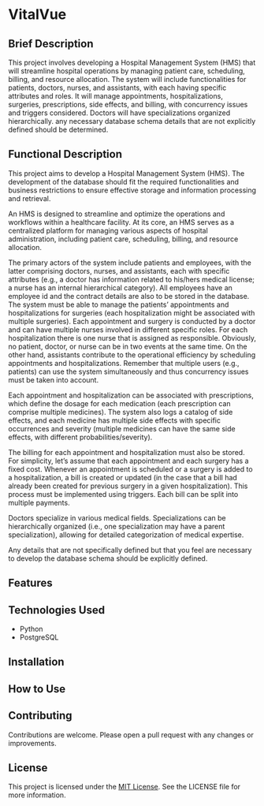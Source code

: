 # VitalVue

## Brief Description

This project involves developing a Hospital Management System (HMS) that will
streamline hospital operations by managing patient care, scheduling, billing,
and resource allocation. The system will include functionalities for patients,
doctors, nurses, and assistants, with each having specific attributes and roles.
It will manage appointments, hospitalizations, surgeries, prescriptions, side
effects, and billing, with concurrency issues and triggers considered. Doctors
will have specializations organized hierarchically. any necessary database
schema details that are not explicitly defined should be determined.

## Functional Description

This project aims to develop a Hospital Management System (HMS). The development
of the database should fit the required functionalities and business
restrictions to ensure effective storage and information processing and
retrieval.

An HMS is designed to streamline and optimize the operations and workflows
within a healthcare facility. At its core, an HMS serves as a centralized
platform for managing various aspects of hospital administration, including
patient care, scheduling, billing, and resource allocation.

The primary actors of the system include patients and employees, with the latter
comprising doctors, nurses, and assistants, each with specific attributes (e.g.,
a doctor has information related to his/hers medical license; a nurse has an
internal hierarchical category). All employees have an employee id and the
contract details are also to be stored in the database. The system must be able
to manage the patients’ appointments and hospitalizations for surgeries (each
hospitalization might be associated with multiple surgeries). Each appointment
and surgery is conducted by a doctor and can have multiple nurses involved in
different specific roles. For each hospitalization there is one nurse that is
assigned as responsible. Obviously, no patient, doctor, or nurse can be in two
events at the same time. On the other hand, assistants contribute to the
operational efficiency by scheduling appointments and hospitalizations. Remember
that multiple users (e.g., patients) can use the system simultaneously and thus
concurrency issues must be taken into account.

Each appointment and hospitalization can be associated with prescriptions, which
define the dosage for each medication (each prescription can comprise multiple
medicines). The system also logs a catalog of side effects, and each medicine
has multiple side effects with specific occurrences and severity (multiple
medicines can have the same side effects, with different
probabilities/severity). 

The billing for each appointment and hospitalization must also be stored. For
simplicity, let’s assume that each appointment and each surgery has a fixed
cost. Whenever an appointment is scheduled or a surgery is added to a
hospitalization, a bill is created or updated (in the case that a bill had
already been created for previous surgery in a given hospitalization). This
process must be implemented using triggers. Each bill can be split into multiple
payments. 

Doctors specialize in various medical fields. Specializations can be
hierarchically organized (i.e., one specialization may have a parent
specialization), allowing for detailed categorization of medical expertise.  

Any details that are not specifically defined but that you feel are necessary to
develop the database schema should be explicitly defined.

## Features

## Technologies Used

- Python
- PostgreSQL

## Installation

## How to Use

## Contributing

Contributions are welcome. Please open a pull request with any changes or improvements.

## License

This project is licensed under the [MIT License](LICENSE). See the LICENSE file for more information.
